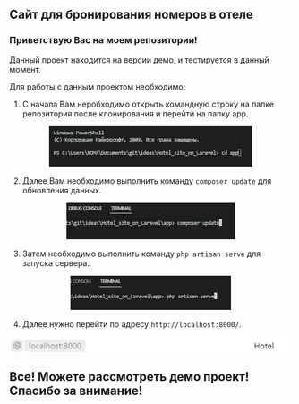 ## Сайт для бронирования номеров в отеле

### Приветствую Вас на моем репозитории!

Данный проект находится на версии демо, и тестируется в данный момент.

Для работы с данным проектом необходимо:

1. С начала Вам неробходимо открыть командную строку на папке репозитория после клонирования и перейти на папку app.

<center><img src = 'app/doc/images/1-image.PNG'></center>

2. Далее Вам необходимо выполнить команду `composer update` для обновления данных.

<center><img src = 'app/doc/images/2-image.PNG'></center>

3. Затем необходимо выполнить команду `php artisan serve` для запуска сервера.

<center><img src = 'app/doc/images/3-image.PNG'></center>

4. Далее нужно перейти по адресу `http://localhost:8000/`.

<center><img src = 'app/doc/images/4-image.PNG'></center>

## Все! Можете рассмотреть демо проект! Спасибо за внимание!
